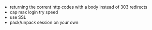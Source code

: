 - returning the corrent http codes with a body instead of 303 redirects
- cap max login try speed
- use SSL
- pack/unpack session on your own